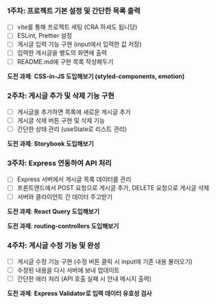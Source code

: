 ### 1주차: 프로젝트 기본 설정 및 간단한 목록 출력

- [ ] vite를 통해 프로젝트 세팅 (CRA 하셔도 됩니당)
- [ ] ESLint, Prettier 설정
- [ ] 게시글 입력 기능 구현 (input에서 입력한 값 저장)
- [ ] 입력한 게시글을 별도의 화면에 출력
- [ ] README.md에 구현 목록 작성해두기

**도전 과제**: **CSS-in-JS 도입해보기 (styled-components, emotion)**

### 2주차: 게시글 추가 및 삭제 기능 구현

- [ ] 게시글을 추가하면 목록에 새로운 게시글 추가
- [ ] 게시글 삭제 버튼 구현 및 삭제 기능
- [ ] 간단한 상태 관리 (useState로 리스트 관리)

**도전 과제**: **Storybook 도입해보기**

### 3주차: Express 연동하여 API 처리

- [ ] Express 서버에서 게시글 목록 데이터를 관리
- [ ] 프론트엔드에서 POST 요청으로 게시글 추가, DELETE 요청으로 게시글 삭제
- [ ] 서버와 클라이언트 간 데이터 주고받기

**도전 과제**: **React Query 도입해보기**

**도전 과제**: **routing-controllers 도입해보기**

### 4주차: 게시글 수정 기능 및 완성

- [ ] 게시글 수정 기능 구현 (수정 버튼 클릭 시 input에 기존 내용 불러오기)
- [ ] 수정된 내용을 다시 서버에 보내 업데이트
- [ ] 간단한 에러 처리 (API 호출 실패 시 안내 메시지 출력)

**도전 과제**: **Express Validator로 입력 데이터 유효성 검사**
